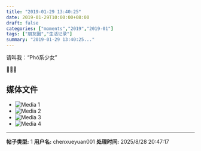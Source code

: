 ```yaml
---
title: "2019-01-29 13:40:25"
date: 2019-01-29T10:00:00+08:00
draft: false
categories: ["moments","2019","2019-01"]
tags: ["朋友圈","生活记录"]
summary: "2019-01-29 13:40:25..."
---
```


请叫我：“Phó系少女”

🙇🏻‍♀️

## 媒体文件

- ![Media 1](/Moments/photos/2019-01-29/201901291340250.jpg)
- ![Media 2](/Moments/photos/2019-01-29/201901291340251.jpg)
- ![Media 3](/Moments/photos/2019-01-29/201901291340252.jpg)
- ![Media 4](/Moments/photos/2019-01-29/201901291340253.jpg)

---

**帖子类型:** 1
**用户名:** chenxueyuan001
**处理时间:** 2025/8/28 20:47:17